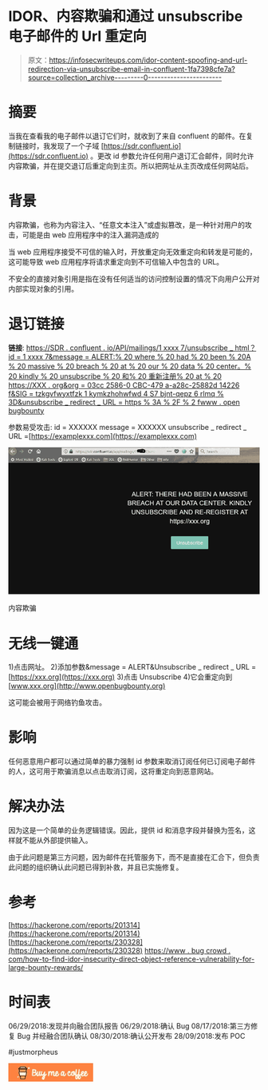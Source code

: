 # IDOR、内容欺骗和通过 unsubscribe 电子邮件的 Url 重定向

> 原文：<https://infosecwriteups.com/idor-content-spoofing-and-url-redirection-via-unsubscribe-email-in-confluent-1fa7398cfe7a?source=collection_archive---------0----------------------->

# 摘要

当我在查看我的电子邮件以退订它们时，就收到了来自 confluent 的邮件。在复制链接时，我发现了一个子域 [https://sdr.confluent.io](https://sdr.confluent.io) 。更改 id 参数允许任何用户退订汇合邮件，同时允许内容欺骗，并在提交退订后重定向到主页。所以把网址从主页改成任何网站后。

# 背景

内容欺骗，也称为内容注入、“任意文本注入”或虚拟篡改，是一种针对用户的攻击，可能是由 web 应用程序中的注入漏洞造成的

当 web 应用程序接受不可信的输入时，开放重定向无效重定向和转发是可能的，这可能导致 web 应用程序将请求重定向到不可信输入中包含的 URL。

不安全的直接对象引用是指在没有任何适当的访问控制设置的情况下向用户公开对内部实现对象的引用。

# **退订链接**

**链接**:
[https://SDR . confluent . io/API/mailings/1 xxxx 7/unsubscribe _ html？id = 1 xxxx 7&message = ALERT:% 20 where % 20 had % 20 been % 20A % 20 massive % 20 breach % 20 at % 20 our % 20 data % 20 center。% 20 kindly % 20 unsubscribe % 20 和% 20 重新注册% 20 at % 20 https://XXX . org&org = 03cc 2586-0 CBC-479 a-a28c-25882d 14226 f&SIG = tzkgvfwyxtfzk 1 kymkzhohwfwd 4 S7 bjnt-qepz 6 rlmq % 3D&unsubscribe _ redirect _ URL = https % 3A % 2F % 2 fwww . open bugbounty](https://sdr.confluent.io/api/mailings/1xxxx7/unsubscribe_html?id=1xxxx7&message=ALERT:%20THERE%20HAD%20BEEN%20A%20MASSIVE%20BREACH%20AT%20OUR%20DATA%20CENTER.%20KINDLY%20UNSUBSCRIBE%20AND%20RE-REGISTER%20AT%20https://xxx.org&org=03cc2586-0cbc-479a-a28c-25882d14226f&sig=tzKGVFwyxtfzk1KYmkZHOHWFWd4S7Bjnt-qePZ6RlmQ%3D&unsubscribe_redirect_url=https%3A%2F%2Fwww.openbugbounty.org)

参数易受攻击:
id = XXXXXX
message = XXXXXX
unsubscribe _ redirect _ URL =[https://examplexxx.com](https://examplexxx.com)

![](img/4d1e62c7a6ce670da2f689bdd7dcb2a5.png)

内容欺骗

# 无线一键通

1)点击网址。
2)添加参数&message = ALERT&Unsubscribe _ redirect _ URL =[https://xxx.org](https://xxx.org)
3)点击 Unsubscribe
4)它会重定向到[www.xxx.org](http://www.openbugbounty.org)

这可能会被用于网络钓鱼攻击。

# 影响

任何恶意用户都可以通过简单的暴力强制 id 参数来取消订阅任何已订阅电子邮件的人，这可用于欺骗消息以点击取消订阅，这将重定向到恶意网站。

# 解决办法

因为这是一个简单的业务逻辑错误。因此，提供 id 和消息字段并替换为签名，这样就不能从外部提供输入。

由于此问题是第三方问题，因为邮件在托管服务下，而不是直接在汇合下，但负责此问题的组织确认此问题已得到补救，并且已实施修复。

# 参考

[https://hackerone.com/reports/201314](https://hackerone.com/reports/201314)
[https://hackerone.com/reports/230328](https://hackerone.com/reports/230328)
[https://www . bug crowd . com/how-to-find-idor-insecurity-direct-object-reference-vulnerability-for-large-bounty-rewards/](https://www.bugcrowd.com/how-to-find-idor-insecure-direct-object-reference-vulnerabilities-for-large-bounty-rewards/)

# 时间表

06/29/2018:发现并向融合团队报告
06/29/2018:确认 Bug
08/17/2018:第三方修复 Bug 并经融合团队确认
08/30/2018:确认公开发布
28/09/2018:发布 POC

#justmorpheus

![](img/4bc5de35955c00939383a18fb66b41d8.png)